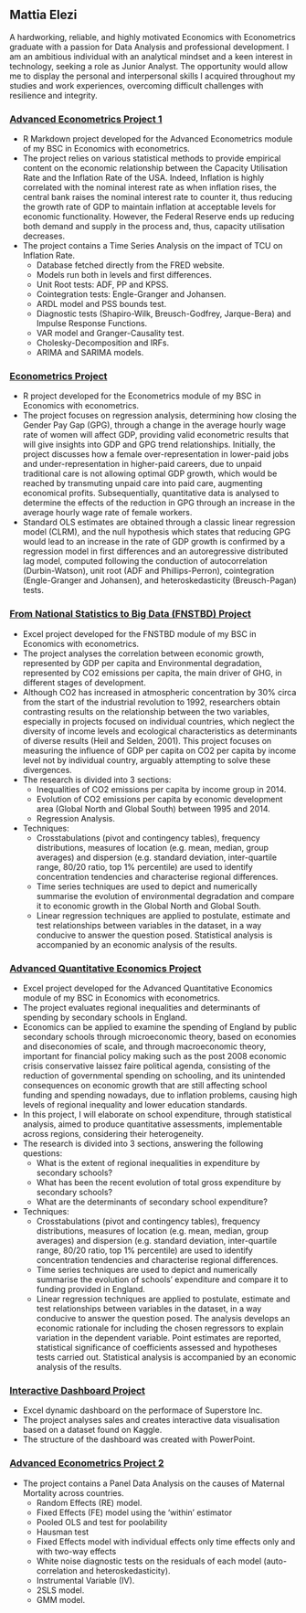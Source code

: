 ## Mattia Elezi
A hardworking, reliable, and highly motivated Economics with Econometrics graduate with a passion for Data Analysis and professional development. I am an ambitious individual with an analytical mindset and a keen interest in technology, seeking a role as Junior Analyst. The opportunity would allow me to display the personal and interpersonal skills I acquired throughout my studies and work experiences, overcoming difficult challenges with resilience and integrity.


### [Advanced Econometrics Project 1](https://github.com/Melez99/AE-Project)
* R Markdown project developed for the Advanced Econometrics module of my BSC in Economics with econometrics.
* The project relies on various statistical methods to provide empirical content on the economic relationship
between the Capacity Utilisation Rate and the Inflation Rate of the USA. Indeed, Inflation is highly correlated
with the nominal interest rate as when inflation rises, the central bank raises the nominal interest rate to
counter it, thus reducing the growth rate of GDP to maintain inflation at acceptable levels for economic
functionality. However, the Federal Reserve ends up reducing both demand and supply in the process and,
thus, capacity utilisation decreases.
* The project contains a Time Series Analysis on the impact of TCU on Inflation Rate.
   + Database fetched directly from the FRED website.
   + Models run both in levels and first differences. 
   + Unit Root tests: ADF, PP and KPSS. 
   + Cointegration tests: Engle-Granger and Johansen. 
   + ARDL model and PSS bounds test.
   + Diagnostic tests (Shapiro-Wilk, Breusch-Godfrey, Jarque-Bera) and Impulse Response Functions.
   + VAR model and Granger-Causality test. 
   + Cholesky-Decomposition and IRFs.
   + ARIMA and SARIMA models.

### [Econometrics Project](https://github.com/Melez99/Econometrics_Project)
* R project developed for the Econometrics module of my BSC in Economics with econometrics.
* The project focuses on regression analysis, determining how closing the Gender Pay Gap (GPG), through a change in the average hourly wage rate of women will affect GDP, providing valid econometric results that will give insights into GDP and GPG trend relationships. Initially, the project discusses how a female over-representation in lower-paid jobs and under-representation in higher-paid careers, due to unpaid traditional care is not allowing optimal GDP growth, which would be reached by transmuting unpaid care into paid care, augmenting economical profits. Subsequentially, quantitative data is analysed to determine the effects of the reduction in GPG through an increase in the average hourly wage rate of female workers.
* Standard OLS estimates are obtained through a classic linear regression model (CLRM), and the null hypothesis which states that reducing GPG would lead to an increase in the rate of GDP growth is confirmed by a regression model in first differences and an autoregressive distributed lag model, computed following the conduction of autocorrelation (Durbin-Watson), unit root (ADF and Phillips-Perron), cointegration (Engle-Granger and Johansen), and heteroskedasticity (Breusch-Pagan) tests.

### [From National Statistics to Big Data (FNSTBD) Project](https://github.com/Melez99/FNSTBD-Project)
* Excel project developed for the FNSTBD module of my BSC in Economics with econometrics.
* The project analyses the correlation between economic growth, represented by GDP per capita and Environmental degradation, represented by CO2 emissions per capita, the main driver of GHG, in different stages of development. 
* Although CO2 has increased in atmospheric concentration by 30% circa from the start of the industrial revolution to 1992, researchers obtain contrasting results on the relationship between the two variables, especially in projects focused on individual countries, which neglect the diversity of income levels and ecological characteristics as determinants of diverse results (Heil and Selden, 2001). This project focuses on measuring the influence of GDP per capita on CO2 per capita by income level not by individual country, arguably attempting to solve these divergences. 
* The research is divided into 3 sections:
  + Inequalities of CO2 emissions per capita by income group in 2014. 
  + Evolution of CO2 emissions per capita by economic development area (Global North and Global South) between 1995 and 2014.
  + Regression Analysis.
* Techniques: 
  + Crosstabulations (pivot and contingency tables), frequency distributions, measures of location (e.g.
   mean, median, group averages) and dispersion (e.g. standard deviation, inter-quartile range,
80/20 ratio, top 1% percentile) are used to identify concentration tendencies and
characterise regional differences. 
  + Time series techniques are used to depict and numerically summarise the evolution of environmental degradation and compare it to economic growth in the Global North and Global South.
  + Linear regression techniques are applied to postulate, estimate and test relationships between
variables in the dataset, in a way conducive to answer the question posed. Statistical analysis is accompanied by an
economic analysis of the results.

### [Advanced Quantitative Economics Project](https://github.com/Melez99/AQE_Project)
* Excel project developed for the Advanced Quantitative Economics module of my BSC in Economics with econometrics.
* The project evaluates regional inequalities and determinants of spending by secondary schools in England.
* Economics can be applied to examine the spending of England by public secondary schools through microeconomic theory, based on economies and diseconomies of scale, and through macroeconomic theory, important for financial policy making such as the post 2008 economic crisis conservative laissez faire political agenda, consisting of the reduction of governmental spending on schooling, and its unintended consequences on economic growth that are still affecting school funding and spending nowadays, due to inflation problems, causing high levels of regional inequality and lower education standards. 
* In this project, I will elaborate on school expenditure, through statistical analysis, aimed to produce quantitative assessments, implementable across regions, considering their heterogeneity. 
* The research is divided into 3 sections, answering the following questions:
  + What is the extent of regional inequalities in expenditure by secondary schools?
  + What has been the recent evolution of total gross expenditure by secondary schools?
  + What are the determinants of secondary school expenditure?
* Techniques: 
  + Crosstabulations (pivot and contingency tables), frequency distributions, measures of location (e.g.
   mean, median, group averages) and dispersion (e.g. standard deviation, inter-quartile range,
80/20 ratio, top 1% percentile) are used to identify concentration tendencies and
characterise regional differences. 
  + Time series techniques are used to depict and numerically summarise the evolution of schools’
expenditure and compare it to funding provided in England.
  + Linear regression techniques are applied to postulate, estimate and test relationships between
variables in the dataset, in a way conducive to answer the question posed. The analysis
develops an economic rationale for including the chosen regressors to explain variation in the
dependent variable. Point estimates are reported, statistical significance of coefficients
assessed and hypotheses tests carried out. Statistical analysis is accompanied by an
economic analysis of the results.

### [Interactive Dashboard Project](https://github.com/Melez99/Excel_Dashboard) 
* Excel dynamic dashboard on the performace of Superstore Inc.
* The project analyses sales and creates interactive data visualisation based on a dataset found on Kaggle.
* The structure of the dashboard was created with PowerPoint.


### [Advanced Econometrics Project 2](https://github.com/Melez99/AE_project_2)
* The project contains a Panel Data Analysis on the causes of Maternal Mortality across countries.
   + Random Effects (RE) model. 
   + Fixed Effects (FE) model using the ‘within’ estimator
   + Pooled OLS and test for poolability
   + Hausman test
   + Fixed Effects model with individual effects only time effects only and with two-way effects
   + White noise diagnostic tests on the residuals of each model (auto-correlation and heteroskedasticity). 
   + Instrumental Variable (IV). 
   + 2SLS model. 
   + GMM model.

